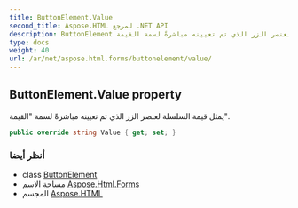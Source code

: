 ```yaml
---
title: ButtonElement.Value
second_title: Aspose.HTML لمرجع .NET API
description: ButtonElement ملكية. يمثل قيمة السلسلة لعنصر الزر الذي تم تعيينه مباشرةً لسمة القيمة.
type: docs
weight: 40
url: /ar/net/aspose.html.forms/buttonelement/value/
---
```

## ButtonElement.Value property

يمثل قيمة السلسلة لعنصر الزر الذي تم تعيينه مباشرةً لسمة "القيمة".

```csharp
public override string Value { get; set; }
```

### أنظر أيضا

* class [ButtonElement](../)
* مساحة الاسم [Aspose.Html.Forms](../../buttonelement/)
* المجسم [Aspose.HTML](../../../)


